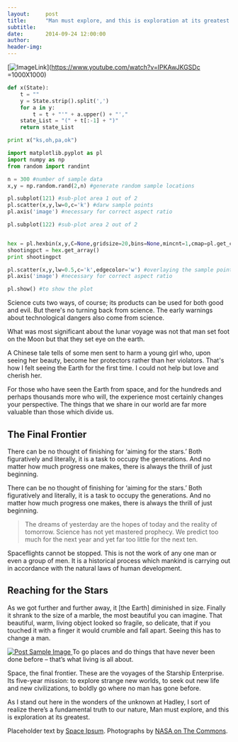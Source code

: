 ```yaml
---
layout:     post
title:      "Man must explore, and this is exploration at its greatest TEST"
subtitle:   
date:       2014-09-24 12:00:00
author:     
header-img: 
---
```

[![ImageLink](https://img.youtube.com/vi/IPKAwJKGSDc/0.jpg)](https://www.youtube.com/watch?v=IPKAwJKGSDc =1000X1000)

```python
def x(State):
    t = ""
    y = State.strip().split(',')
    for a in y:
        t = t + "'" + a.upper() + "',"
    state_List = "(" + t[:-1] + ")"
    return state_List

print x("ks,oh,pa,ok")

import matplotlib.pyplot as pl
import numpy as np
from random import randint

n = 300 #number of sample data
x,y = np.random.rand(2,n) #generate random sample locations

pl.subplot(121) #sub-plot area 1 out of 2
pl.scatter(x,y,lw=0,c='k') #darw sample points
pl.axis('image') #necessary for correct aspect ratio

pl.subplot(122) #sub-plot area 2 out of 2


hex = pl.hexbin(x,y,C=None,gridsize=20,bins=None,mincnt=1,cmap=pl.get_cmap('bwr')) #hexbinning
shootingpct = hex.get_array()
print shootingpct

pl.scatter(x,y,lw=0.5,c='k',edgecolor='w') #overlaying the sample points
pl.axis('image') #necessary for correct aspect ratio

pl.show() #to show the plot
```

<p>Science cuts two ways, of course; its products can be used for both good and evil. But there's no turning back from science. The early warnings about technological dangers also come from science.</p>

<p>What was most significant about the lunar voyage was not that man set foot on the Moon but that they set eye on the earth.</p>

<p>A Chinese tale tells of some men sent to harm a young girl who, upon seeing her beauty, become her protectors rather than her violators. That's how I felt seeing the Earth for the first time. I could not help but love and cherish her.</p>

<p>For those who have seen the Earth from space, and for the hundreds and perhaps thousands more who will, the experience most certainly changes your perspective. The things that we share in our world are far more valuable than those which divide us.</p>

<h2 class="section-heading">The Final Frontier</h2>

<p>There can be no thought of finishing for ‘aiming for the stars.’ Both figuratively and literally, it is a task to occupy the generations. And no matter how much progress one makes, there is always the thrill of just beginning.</p>

<p>There can be no thought of finishing for ‘aiming for the stars.’ Both figuratively and literally, it is a task to occupy the generations. And no matter how much progress one makes, there is always the thrill of just beginning.</p>

<blockquote>The dreams of yesterday are the hopes of today and the reality of tomorrow. Science has not yet mastered prophecy. We predict too much for the next year and yet far too little for the next ten.</blockquote>

<p>Spaceflights cannot be stopped. This is not the work of any one man or even a group of men. It is a historical process which mankind is carrying out in accordance with the natural laws of human development.</p>

<h2 class="section-heading">Reaching for the Stars</h2>

<p>As we got further and further away, it [the Earth] diminished in size. Finally it shrank to the size of a marble, the most beautiful you can imagine. That beautiful, warm, living object looked so fragile, so delicate, that if you touched it with a finger it would crumble and fall apart. Seeing this has to change a man.</p>

<a href="#">
    <img src="{{ site.baseurl }}/img/post-sample-image.jpg" alt="Post Sample Image">
</a>
<span class="caption text-muted">To go places and do things that have never been done before – that’s what living is all about.</span>

<p>Space, the final frontier. These are the voyages of the Starship Enterprise. Its five-year mission: to explore strange new worlds, to seek out new life and new civilizations, to boldly go where no man has gone before.</p>

<p>As I stand out here in the wonders of the unknown at Hadley, I sort of realize there’s a fundamental truth to our nature, Man must explore, and this is exploration at its greatest.</p>

<p>Placeholder text by <a href="http://spaceipsum.com/">Space Ipsum</a>. Photographs by <a href="https://www.flickr.com/photos/nasacommons/">NASA on The Commons</a>.</p>
